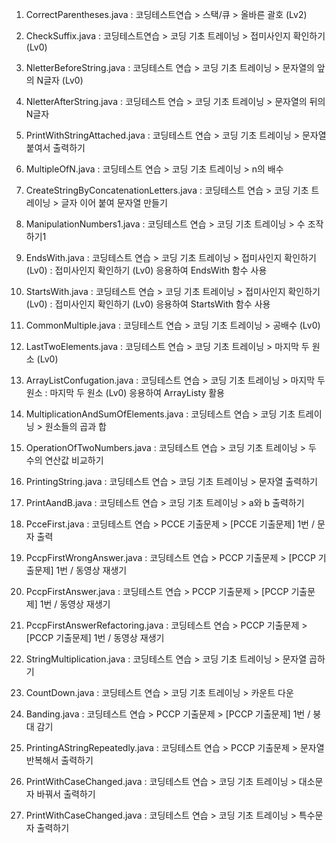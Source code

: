 1. CorrectParentheses.java
   : 코딩테스트연습 > 스택/큐 > 올바른 괄호 (Lv2)

2. CheckSuffix.java
   : 코딩테스트연습 > 코딩 기초 트레이닝 > 접미사인지 확인하기 (Lv0)

3. NletterBeforeString.java
   : 코딩테스트 연습 > 코딩 기초 트레이닝 > 문자열의 앞의 N글자 (Lv0)
4. NletterAfterString.java
   : 코딩테스트 연습 > 코딩 기초 트레이닝 > 문자열의 뒤의 N글자

5. PrintWithStringAttached.java
   : 코딩테스트 연습 > 코딩 기초 트레이닝 > 문자열 붙여서 출력하기

6. MultipleOfN.java
   : 코딩테스트 연습 > 코딩 기초 트레이닝 > n의 배수

7. CreateStringByConcatenationLetters.java
   : 코딩테스트 연습 > 코딩 기초 트레이닝 > 글자 이어 붙여 문자열 만들기

8. ManipulationNumbers1.java
   : 코딩테스트 연습 > 코딩 기초 트레이닝 > 수 조작하기1

9. EndsWith.java
   : 코딩테스트 연습 > 코딩 기초 트레이닝 > 접미사인지 확인하기 (Lv0)
   : 접미사인지 확인하기 (Lv0) 응용하여 EndsWith 함수 사용
   
10. StartsWith.java
   : 코딩테스트 연습 > 코딩 기초 트레이닝 > 접미사인지 확인하기 (Lv0)
   : 접미사인지 확인하기 (Lv0) 응용하여 StartsWith 함수 사용

11. CommonMultiple.java
   : 코딩테스트 연습 > 코딩 기초 트레이닝 > 공배수 (Lv0)

12. LastTwoElements.java
   : 코딩테스트 연습 > 코딩 기초 트레이닝 > 마지막 두 원소 (Lv0)

13. ArrayListConfugation.java
   : 코딩테스트 연습 > 코딩 기초 트레이닝 > 마지막 두 원소
   : 마지막 두 원소 (Lv0) 응용하여 ArrayListy 활용

14. MultiplicationAndSumOfElements.java
   : 코딩테스트 연습 > 코딩 기초 트레이닝 > 원소들의 곱과 합

15. OperationOfTwoNumbers.java
   : 코딩테스트 연습 > 코딩 기초 트레이닝 > 두 수의 연산값 비교하기

16. PrintingString.java
   : 코딩테스트 연습 > 코딩 기초 트레이닝 > 문자열 출력하기

17. PrintAandB.java
   : 코딩테스트 연습 > 코딩 기초 트레이닝 > a와 b 출력하기

18. PcceFirst.java
   : 코딩테스트 연습 > PCCE 기출문제 > [PCCE 기출문제] 1번 / 문자 출력

19. PccpFirstWrongAnswer.java
   : 코딩테스트 연습 > PCCP 기출문제 > [PCCP 기출문제] 1번 / 동영상 재생기

20. PccpFirstAnswer.java
   : 코딩테스트 연습 > PCCP 기출문제 > [PCCP 기출문제] 1번 / 동영상 재생기

21. PccpFirstAnswerRefactoring.java
   : 코딩테스트 연습 > PCCP 기출문제 > [PCCP 기출문제] 1번 / 동영상 재생기

22. StringMultiplication.java
   : 코딩테스트 연습 > 코딩 기초 트레이닝 > 문자열 곱하기

23. CountDown.java
   : 코딩테스트 연습 > 코딩 기초 트레이닝 > 카운트 다운

24. Banding.java
   : 코딩테스트 연습 > PCCP 기출문제 > [PCCP 기출문제] 1번 / 붕대 감기

25. PrintingAStringRepeatedly.java
   : 코딩테스트 연습 > PCCP 기출문제 > 문자열 반복해서 출력하기

26. PrintWithCaseChanged.java
   : 코딩테스트 연습 > 코딩 기초 트레이닝 > 대소문자 바꿔서 출력하기

27. PrintWithCaseChanged.java
   : 코딩테스트 연습 > 코딩 기초 트레이닝 > 특수문자 출력하기